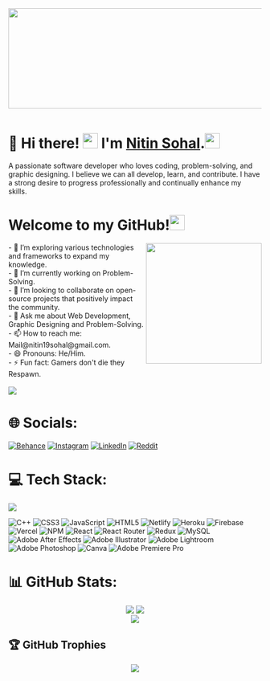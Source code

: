 <img height="200" width="1000" src="https://github.com/NitinSohal/NitinSohal/assets/78746703/3e169118-6b38-488d-8d88-72547c194691"  />
<img height="10" width="1000" src="https://github.com/NitinSohal/NitinSohal/assets/78746703/b824cb1c-f354-48c5-a4cb-c4f4c05b66b7"  />

# 💫 Hi there! <img height="30" src="https://github.com/NitinSohal/NitinSohal/assets/78746703/e5861212-12cd-4a92-87b2-474698d40d99"  /> I'm [Nitin Sohal](https://nitin-sohal-portfolio.netlify.app/).<img height="30" src="https://github.com/NitinSohal/NitinSohal/assets/78746703/bfa6d281-a692-4f37-8270-063815d2d502"  />

A passionate software developer who loves coding, problem-solving, and graphic designing. I believe we can all develop, learn, and contribute. I have a strong desire to progress professionally and continually enhance my skills.<br><be>
# Welcome to my GitHub!<img  height="30" src="https://github.com/NitinSohal/NitinSohal/assets/78746703/266abe4a-cbd4-48a1-8761-29cd7f363d0c"  />
<img align="right" height="240" width="230" src="https://github.com/NitinSohal/NitinSohal/assets/78746703/56a695e1-4c18-4a01-90bf-a12e24d5005c"  />
<be>- 🌱 I’m exploring various technologies and frameworks to expand my knowledge.<br>- 🔭 I’m currently working on Problem-Solving.<br>- 👯 I’m looking to collaborate on open-source projects that positively impact the community.<br>- 💬 Ask me about Web Development, Graphic Designing and Problem-Solving.<br>- 📫 How to reach me: Mail@nitin19sohal@gmail.com.<br>- 😄 Pronouns: He/Him.<br>- ⚡ Fun fact: Gamers don't die they Respawn.
<br/>
<br>
<div align="left">
  <img src="https://profile-counter.glitch.me/NitinSohal/count.svg?"  />
</div>



# 🌐 Socials:
[![Behance](https://img.shields.io/badge/Behance-1769ff?logo=behance&logoColor=white)](https://behance.net/nitinsohal) [![Instagram](https://img.shields.io/badge/Instagram-%23E4405F.svg?logo=Instagram&logoColor=white)](https://instagram.com/the_nitin_sohal) [![LinkedIn](https://img.shields.io/badge/LinkedIn-%230077B5.svg?logo=linkedin&logoColor=white)](https://linkedin.com/in/nitin-sohal-262547202) [![Reddit](https://img.shields.io/badge/Reddit-%23FF4500.svg?logo=Reddit&logoColor=white)](https://reddit.com/user/EngineeringOutside19) 

# 💻 Tech Stack:

<img src="https://github.com/NitinSohal/NitinSohal/assets/78746703/b824cb1c-f354-48c5-a4cb-c4f4c05b66b7"  />

![C++](https://img.shields.io/badge/c++-%2300599C.svg?style=for-the-badge&logo=c%2B%2B&logoColor=white) ![CSS3](https://img.shields.io/badge/css3-%231572B6.svg?style=for-the-badge&logo=css3&logoColor=white) ![JavaScript](https://img.shields.io/badge/javascript-%23323330.svg?style=for-the-badge&logo=javascript&logoColor=%23F7DF1E) ![HTML5](https://img.shields.io/badge/html5-%23E34F26.svg?style=for-the-badge&logo=html5&logoColor=white) ![Netlify](https://img.shields.io/badge/netlify-%23000000.svg?style=for-the-badge&logo=netlify&logoColor=#00C7B7) ![Heroku](https://img.shields.io/badge/heroku-%23430098.svg?style=for-the-badge&logo=heroku&logoColor=white) ![Firebase](https://img.shields.io/badge/firebase-%23039BE5.svg?style=for-the-badge&logo=firebase) ![Vercel](https://img.shields.io/badge/vercel-%23000000.svg?style=for-the-badge&logo=vercel&logoColor=white) ![NPM](https://img.shields.io/badge/NPM-%23000000.svg?style=for-the-badge&logo=npm&logoColor=white) ![React](https://img.shields.io/badge/react-%2320232a.svg?style=for-the-badge&logo=react&logoColor=%2361DAFB) ![React Router](https://img.shields.io/badge/React_Router-CA4245?style=for-the-badge&logo=react-router&logoColor=white) ![Redux](https://img.shields.io/badge/redux-%23593d88.svg?style=for-the-badge&logo=redux&logoColor=white) ![MySQL](https://img.shields.io/badge/mysql-%2300f.svg?style=for-the-badge&logo=mysql&logoColor=white) ![Adobe After Effects](https://img.shields.io/badge/Adobe%20After%20Effects-9999FF.svg?style=for-the-badge&logo=Adobe%20After%20Effects&logoColor=white) ![Adobe Illustrator](https://img.shields.io/badge/adobeillustrator-%23FF9A00.svg?style=for-the-badge&logo=adobeillustrator&logoColor=white) ![Adobe Lightroom](https://img.shields.io/badge/Adobe%20Lightroom-31A8FF.svg?style=for-the-badge&logo=Adobe%20Lightroom&logoColor=white) ![Adobe Photoshop](https://img.shields.io/badge/adobephotoshop-%2331A8FF.svg?style=for-the-badge&logo=adobephotoshop&logoColor=white) ![Canva](https://img.shields.io/badge/Canva-%2300C4CC.svg?style=for-the-badge&logo=Canva&logoColor=white) ![Adobe Premiere Pro](https://img.shields.io/badge/Adobe%20Premiere%20Pro-9999FF.svg?style=for-the-badge&logo=Adobe%20Premiere%20Pro&logoColor=white)


# 📊 GitHub Stats:

<div align="center">
  <img  src="https://github-readme-stats-sigma-five.vercel.app/api?username=NitinSohal&theme=radical&hide_border=false&include_all_commits=true&count_private=true"/>
  <img  src="https://github-readme-streak-stats.herokuapp.com/?user=NitinSohal&theme=radical&hide_border=false"/><br/>
  <img  src="https://github-readme-stats-sigma-five.vercel.app/api/top-langs/?username=NitinSohal&theme=radical&hide_border=false&include_all_commits=true&count_private=true&layout=compact"/><br/>
</div>

## 🏆 GitHub Trophies
<div align="center">
  <img align="center" src="https://github-profile-trophy.vercel.app/?username=NitinSohal&theme=radical&no-frame=false&no-bg=false&margin-w=4"/><br/>
</div>

